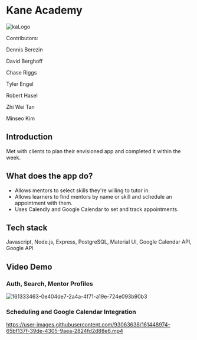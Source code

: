 # Kane Academy

![kaLogo](https://user-images.githubusercontent.com/93063638/161103971-6cf6dd93-8d9d-407d-8fd0-331d8a014e48.png)

Contributors:

Dennis Berezin

David Berghoff

Chase Riggs

Tyler Engel

Robert Hasel

Zhi Wei Tan

Minseo Kim


## Introduction
Met with clients to plan their envisioned app and completed it within the week.

## What does the app do?
* Allows mentors to select skills they're willing to tutor in.
* Allows learners to find mentors by name or skill and schedule an appointment with them.
* Uses Calendly and Google Calendar to set and track appointments.

## Tech stack
Javascript, Node.js, Express, PostgreSQL, Material UI, Google Calendar API, Google API

## Video Demo
### Auth, Search, Mentor Profiles
![161333463-0e404de7-2a4a-4f71-a19e-724e093b90b3](https://user-images.githubusercontent.com/93063638/162283088-0f2ac0bf-2fb4-4639-80ac-640807e51dcc.gif)


### Scheduling and Google Calendar Integration
https://user-images.githubusercontent.com/93063638/161448974-65bf137f-39de-4305-9aea-2824fd2d88e6.mp4



